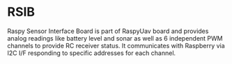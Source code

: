 # RSIB
Raspy Sensor Interface Board is part of RaspyUav board and provides analog readings like battery level and sonar as well as 6 independent PWM channels to provide RC receiver status. It communicates with Raspberry via I2C I/F responding to specific addresses for each channel.
